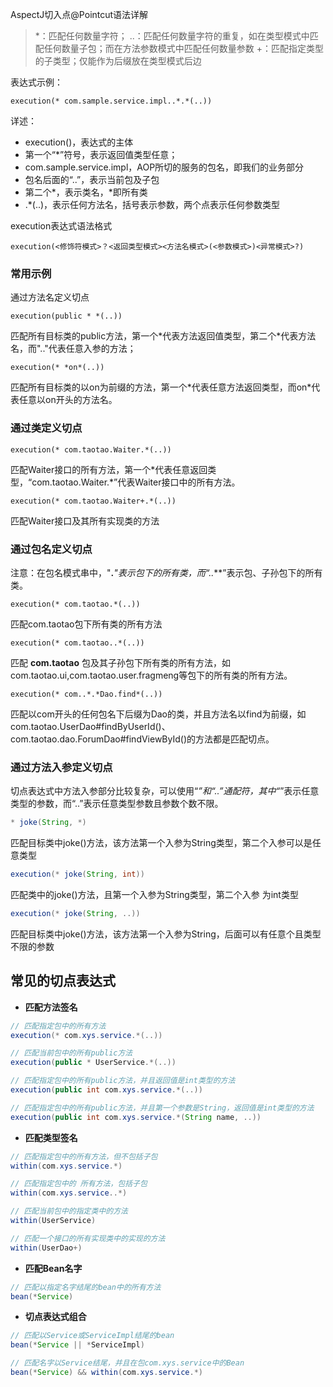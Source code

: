 AspectJ切入点@Pointcut语法详解

>\*：匹配任何数量字符；
>..：匹配任何数量字符的重复，如在类型模式中匹配任何数量子包；而在方法参数模式中匹配任何数量参数
>+：匹配指定类型的子类型；仅能作为后缀放在类型模式后边

表达式示例：

```
execution(* com.sample.service.impl..*.*(..))
```

详述：

- execution()，表达式的主体
- 第一个“*”符号，表示返回值类型任意；
- com.sample.service.impl，AOP所切的服务的包名，即我们的业务部分
- 包名后面的“..”，表示当前包及子包
- 第二个\*，表示类名，*即所有类
- .*(..)，表示任何方法名，括号表示参数，两个点表示任何参数类型



execution表达式语法格式

```
execution(<修饰符模式>？<返回类型模式><方法名模式>(<参数模式>)<异常模式>?)
```

### 常用示例

通过方法名定义切点

```
execution(public * *(..))
```

匹配所有目标类的public方法，第一个\*代表方法返回值类型，第二个\*代表方法名，而".."代表任意入参的方法；

```
execution(* *on*(..))
```

匹配所有目标类的以on为前缀的方法，第一个\*代表任意方法返回类型，而on\*代表任意以on开头的方法名。

### **通过类定义切点**

```
execution(* com.taotao.Waiter.*(..))
```

匹配Waiter接口的所有方法，第一个\*代表任意返回类型，“com.taotao.Waiter.*”代表Waiter接口中的所有方法。

```
execution(* com.taotao.Waiter+.*(..))
```

匹配Waiter接口及其所有实现类的方法

### **通过包名定义切点**

注意：在包名模式串中，"**.***"表示包下的所有类，而“**..***”表示包、子孙包下的所有类。

```
execution(* com.taotao.*(..))
```

匹配com.taotao包下所有类的所有方法

```
execution(* com.taotao..*(..))
```

匹配 **com.taotao** 包及其子孙包下所有类的所有方法，如com.taotao.ui,com.taotao.user.fragmeng等包下的所有类的所有方法。

```
execution(* com..*.*Dao.find*(..))
```

匹配以com开头的任何包名下后缀为Dao的类，并且方法名以find为前缀，如com.taotao.UserDao#findByUserId()、com.taotao.dao.ForumDao#findViewById()的方法都是匹配切点。

### **通过方法入参定义切点**

切点表达式中方法入参部分比较复杂，可以使用“*”和“..”通配符，其中“*”表示任意类型的参数，而“..”表示任意类型参数且参数个数不限。

```java
* joke(String, *)
```

匹配目标类中joke()方法，该方法第一个入参为String类型，第二个入参可以是任意类型

```java
execution(* joke(String, int))
```

匹配类中的joke()方法，且第一个入参为String类型，第二个入参 为int类型

```java
execution(* joke(String, ..))
```

匹配目标类中joke()方法，该方法第一个入参为String，后面可以有任意个且类型不限的参数

## 常见的切点表达式

- **匹配方法签名**

```java
// 匹配指定包中的所有方法
execution(* com.xys.service.*(..))

// 匹配当前包中的所有public方法
execution(public * UserService.*(..))

// 匹配指定包中的所有public方法，并且返回值是int类型的方法
execution(public int com.xys.service.*(..))

// 匹配指定包中的所有public方法，并且第一个参数是String，返回值是int类型的方法
execution(public int com.xys.service.*(String name, ..))
```

- **匹配类型签名**

```java
// 匹配指定包中的所有方法，但不包括子包
within(com.xys.service.*)

// 匹配指定包中的 所有方法，包括子包
within(com.xys.service..*)

// 匹配当前包中的指定类中的方法
within(UserService)

// 匹配一个接口的所有实现类中的实现的方法
within(UserDao+)
```

- **匹配Bean名字**

```java
// 匹配以指定名字结尾的bean中的所有方法
bean(*Service)
```

- **切点表达式组合**

```java
// 匹配以Service或ServiceImpl结尾的bean
bean(*Service || *ServiceImpl)

// 匹配名字以Service结尾，并且在包com.xys.service中的Bean
bean(*Service) && within(com.xys.service.*)
```
